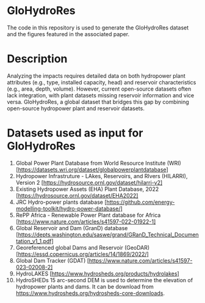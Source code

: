 # GloHydroRes
The code in this repository is used to generate the GloHydroRes dataset and the figures featured in the associated paper.


# Description 
Analyzing the impacts requires detailed data on both hydropower plant attributes (e.g., type, installed capacity, head) and reservoir characteristics (e.g., area, depth, volume). However, current open-source datasets often lack integration, with plant datasets missing reservoir information and vice versa. GloHydroRes, a global dataset that bridges this gap by combining open-source hydropower plant and reservoir datasets.

# Datasets used as input for GloHydroRes
1. Global Power Plant Database from World Resource Institute (WRI) [https://datasets.wri.org/dataset/globalpowerplantdatabase]
2. Hydropower Infrastruture - LAkes, Reservoirs, and RIvers (HILARRI), Version 2 [https://hydrosource.ornl.gov/dataset/hilarri-v2]
3. Existing Hydropower Assets (EHA) Plant Database, 2022 [https://hydrosource.ornl.gov/dataset/EHA2022]
4. JRC Hydro-power plants database [https://github.com/energy-modelling-toolkit/hydro-power-database/]
5. RePP Africa - Renewable Power Plant database for Africa [https://www.nature.com/articles/s41597-022-01922-1]
6. Global Reservoir and Dam (GranD) database [https://depts.washington.edu/saswe/grand/GRanD_Technical_Documentation_v1_1.pdf]
7. Georeferenced global Dams and Reservoir (GeoDAR) [https://essd.copernicus.org/articles/14/1869/2022/]
8. Global Dam Tracker (GDAT) [https://www.nature.com/articles/s41597-023-02008-2]
9. HydroLAKES [https://www.hydrosheds.org/products/hydrolakes]
10. HydroSHEDs 15 arc-second DEM is used to determine the elevation of hydropower plants and dams. It can be download from https://www.hydrosheds.org/hydrosheds-core-downloads.

